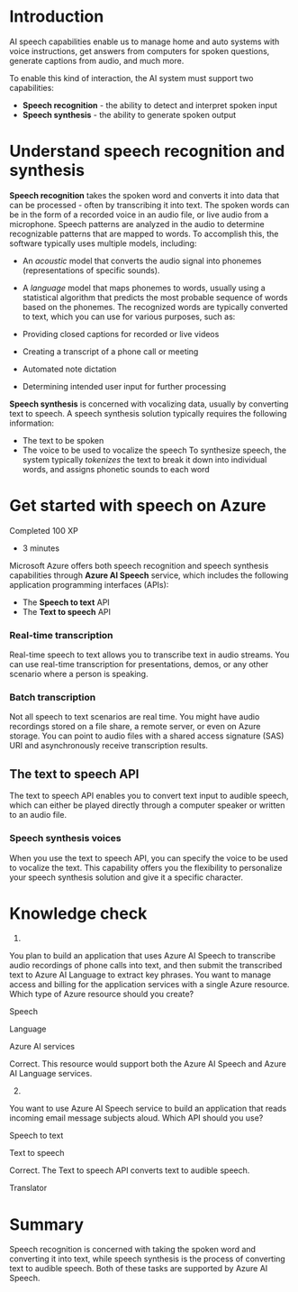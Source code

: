 # Introduction



AI speech capabilities enable us to manage home and auto systems with voice instructions, get answers from computers for spoken questions, generate captions from audio, and much more.

To enable this kind of interaction, the AI system must support two capabilities:

- **Speech recognition** - the ability to detect and interpret spoken input
- **Speech synthesis** - the ability to generate spoken output

# Understand speech recognition and synthesis


**Speech recognition** takes the spoken word and converts it into data that can be processed - often by transcribing it into text. The spoken words can be in the form of a recorded voice in an audio file, or live audio from a microphone. Speech patterns are analyzed in the audio to determine recognizable patterns that are mapped to words. To accomplish this, the software typically uses multiple models, including:

- An _acoustic_ model that converts the audio signal into phonemes (representations of specific sounds).
- A _language_ model that maps phonemes to words, usually using a statistical algorithm that predicts the most probable sequence of words based on the phonemes.
The recognized words are typically converted to text, which you can use for various purposes, such as:

- Providing closed captions for recorded or live videos
- Creating a transcript of a phone call or meeting
- Automated note dictation
- Determining intended user input for further processing

**Speech synthesis** is concerned with vocalizing data, usually by converting text to speech. A speech synthesis solution typically requires the following information:

- The text to be spoken
- The voice to be used to vocalize the speech
To synthesize speech, the system typically _tokenizes_ the text to break it down into individual words, and assigns phonetic sounds to each word


# Get started with speech on Azure

Completed 100 XP

- 3 minutes

Microsoft Azure offers both speech recognition and speech synthesis capabilities through **Azure AI Speech** service, which includes the following application programming interfaces (APIs):

- The **Speech to text** API
- The **Text to speech** API

### Real-time transcription

Real-time speech to text allows you to transcribe text in audio streams. You can use real-time transcription for presentations, demos, or any other scenario where a person is speaking.


### Batch transcription

Not all speech to text scenarios are real time. You might have audio recordings stored on a file share, a remote server, or even on Azure storage. You can point to audio files with a shared access signature (SAS) URI and asynchronously receive transcription results.


## The text to speech API

The text to speech API enables you to convert text input to audible speech, which can either be played directly through a computer speaker or written to an audio file.


### Speech synthesis voices

When you use the text to speech API, you can specify the voice to be used to vocalize the text. This capability offers you the flexibility to personalize your speech synthesis solution and give it a specific character.


# Knowledge check


1.

You plan to build an application that uses Azure AI Speech to transcribe audio recordings of phone calls into text, and then submit the transcribed text to Azure AI Language to extract key phrases. You want to manage access and billing for the application services with a single Azure resource. Which type of Azure resource should you create?

Speech

Language

Azure AI services

Correct. This resource would support both the Azure AI Speech and Azure AI Language services.

2.

You want to use Azure AI Speech service to build an application that reads incoming email message subjects aloud. Which API should you use?

Speech to text

Text to speech

Correct. The Text to speech API converts text to audible speech.

Translator


# Summary



Speech recognition is concerned with taking the spoken word and converting it into text, while speech synthesis is the process of converting text to audible speech. Both of these tasks are supported by Azure AI Speech.
